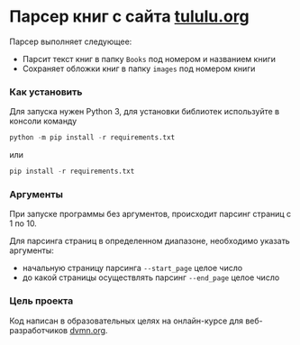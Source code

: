# Парсер книг с сайта [tululu.org](https://tululu.org)

Парсер выполняет следующее:

- Парсит текст книг в папку `Books` под номером и названием книги
- Сохраняет обложки книг в папку `images` под номером книги

### Как установить

Для запуска нужен Python 3, для установки библиотек используйте в консоли 
команду 
~~~ python
python -m pip install -r requirements.txt
~~~ 
или 
~~~ python
pip install -r requirements.txt
~~~

### Аргументы

При запуске программы без аргументов, происходит парсинг страниц с 1 по 10.

Для парсинга страниц в определенном диапазоне, необходимо указать аргументы:
- начальную страницу парсинга `--start_page` целое число
- до какой страницы осуществлять парсинг `--end_page` целое число

### Цель проекта

Код написан в образовательных целях на онлайн-курсе для веб-разработчиков [dvmn.org](https://dvmn.org/).